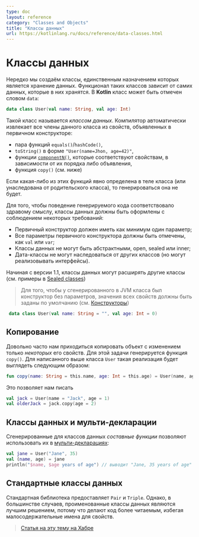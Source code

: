 ```yaml
---
type: doc
layout: reference
category: "Classes and Objects"
title: "Классы данных"
url: https://kotlinlang.ru/docs/reference/data-classes.html
---
```


<!--# Data Classes-->
# Классы данных

<!--We frequently create classes that do nothing but hold data. In such classes some functionality is often mechanically
derivable from the data they hold. In Kotlin a class can be marked as `data`:-->
Нередко мы создаём классы, единственным назначением которых является хранение данных. Функционал таких классов зависит от самих данных, которые в них хранятся. В <b>Kotlin</b> класс может быть отмечен словом `data`:

``` kotlin
data class User(val name: String, val age: Int)
```

<!--This is called a _data class_. The compiler automatically derives the following members from all properties declared in
the primary constructor:-->
Такой класс называется _классом данных_. Компилятор автоматически извлекает все члены данного класса из свойств, объявленных в первичном конструкторе:

  * пара функций `equals()`/`hashCode()`,
  * `toString()` в форме `"User(name=Jhon, age=42)"`,
  * функции [`componentN()`](https://kotlinlang.org/docs/reference/multi-declarations.html), которые соответствуют свойствам, в зависимости от их порядка либо объявления,
  * функция `copy()` (см. ниже)

<!--If any of these functions is explicitly defined in the class body or inherited from the base types, it will not be generated.-->
Если какая-либо из этих функций явно определена в теле класса (или унаследована от родительского класса), то генерироваться она не будет.

<!--To ensure consistency and meaningful behavior of the generated code, data classes have to fulfil the following requirements:-->
Для того, чтобы поведение генерируемого кода соответствовало здравому смыслу, классы данных должны быть оформлены с соблюдением некоторых требований:

  * Первичный конструктор должен иметь как минимум один параметр;
  * Все параметры первичного конструктора должны быть отмечены, как `val` или `var`;
  * Классы данных не могут быть абстрактными, open, sealed или inner;
  * Дата-классы не могут наследоваться от других классов (но могут реализовывать интерфейсы).
  
<!-- Since 1.1, data classes may extend other classes (see Sealed classes for examples). -->
Начиная с версии 1.1, классы данных могут расширять другие классы (см. примеры в [Sealed classes](/docs/reference/sealed-classes.html#sealed-classes-and-data-classes))

> Для того, чтобы у сгенерированного в JVM класса был конструктор без параметров, значения всех свойств должны быть заданы по умолчанию
> (см. [Конструкторы](/docs/reference/classes.html#constructors))
``` kotlin
 data class User(val name: String = "", val age: Int = 0)
 ```

<!--## Copying-->
## Копирование

<!--It's often the case that we need to copy an object altering _some_ of its properties, but keeping the rest unchanged.
This is what `copy()` function is generated for. For the `User` class above, its implementation would be as follows:-->
Довольно часто нам приходиться копировать объект с изменением только _некоторых_ его свойств. Для этой задачи генерируется функция `copy()`. Для написанного выше класса `User` такая реализация будет выглядеть следующим образом:

``` kotlin
fun copy(name: String = this.name, age: Int = this.age) = User(name, age)
```

<!--This allows us to write-->
Это позволяет нам писать

``` kotlin
val jack = User(name = "Jack", age = 1)
val olderJack = jack.copy(age = 2)
```

<!--## Data Classes and Destructuring Declarations-->
## Классы данных и мульти-декларации

<!--_Component functions_ generated for data classes enable their use in [destructuring declarations](multi-declarations.html):-->
Сгенерированные для классов данных _составные функции_ позволяют использовать их в [мульти-декларациях](https://kotlinlang.org/docs/reference/multi-declarations.html):

``` kotlin
val jane = User("Jane", 35)
val (name, age) = jane
println("$name, $age years of age") // выводит "Jane, 35 years of age"
```

<!--## Standard Data Classes-->
## Стандартные классы данных

<!--The standard library provides `Pair` and `Triple`. In most cases, though, named data classes are a better design choice,
because they make the code more readable by providing meaningful names for properties.-->
Стандартная библиотека предоставляет `Pair` и `Triple`. Однако, в большинстве случаев, проименованные классы данных являются лучшим решением, потому что делают код более читаемым, избегая малосодержательные имена для свойств.

> [Статья на эту тему на Хабре](https://habrahabr.ru/company/JetBrains/blog/152126/)

